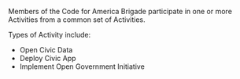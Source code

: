 Members of the Code for America Brigade participate in one or more Activities from a common set of Activities.

Types of Activity include:
* Open Civic Data
* Deploy Civic App
* Implement Open Government Initiative